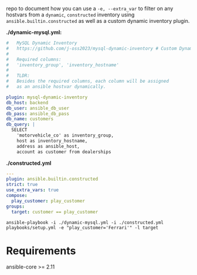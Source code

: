 repo to document how you can use a `-e, --extra_var` to filter on any hostvars from a `dynamic`, `constructed` inventory using `ansible.builtin.constructed` as well as a custom dynamic inventory plugin.


**./dynamic-mysql.yml:**
```yaml
#   MySQL Dynamic Inventory
#   https://github.com/j-oss2023/mysql-dynamic-inventory # Custom Dynamic Plugin
#   
#   Required columns: 
#   'inventory_group', 'inventory_hostname'
#
#   TLDR:
#   Besides the required columns, each column will be assigned 
#   as an ansible hostvar dynamically.

plugin: mysql-dynamic-inventory
db_host: backend
db_user: ansible_db_user
db_pass: ansible_db_pass
db_name: customers
db_query: |
  SELECT 
    'motorvehicle_co' as inventory_group,
    host as inventory_hostname,
    address as ansible_host,
    account as customer from dealerships
```

**./constructed.yml**
```yaml
---
plugin: ansible.builtin.constructed
strict: true
use_extra_vars: true
compose:
  play_customer: play_customer
groups:
  target: customer == play_customer
```


`ansible-playbook -i ./dynamic-mysql.yml -i ./constructed.yml playbooks/setup.yml -e "play_customer='Ferrari'" -l target`

# Requirements

ansible-core >= 2.11